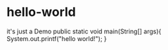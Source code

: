# hello-world
it's just a Demo
public static void main(String[] args){
  System.out.printf("hello world!");
}
